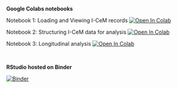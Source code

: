 **Google Colabs notebooks**

Notebook 1: Loading and Viewing I-CeM records
[![Open In Colab](https://colab.research.google.com/assets/colab-badge.svg)](https://colab.research.google.com/github/nationalarchives/I-CeM-workshop-2022/blob/main/Colabs/01_Loading_and_viewing_I_CeM_data.ipynb)

Notebook 2: Structuring I-CeM data for analysis
[![Open In Colab](https://colab.research.google.com/assets/colab-badge.svg)](https://colab.research.google.com/github/nationalarchives/I-CeM-workshop-2022/blob/main/Colabs/02_Structuring_I_CeM_data_for_analysis.ipynb)

Notebook 3: Longitudinal analysis
[![Open In Colab](https://colab.research.google.com/assets/colab-badge.svg)](https://colab.research.google.com/github/nationalarchives/I-CeM-workshop-2022/blob/main/Colabs/03_Longitudinal_analysis.ipynb)

</br>

**RStudio hosted on Binder**

[![Binder](https://mybinder.org/badge_logo.svg)](https://mybinder.org/v2/gh/nationalarchives/I-CeM-workshop-2022/HEAD)
